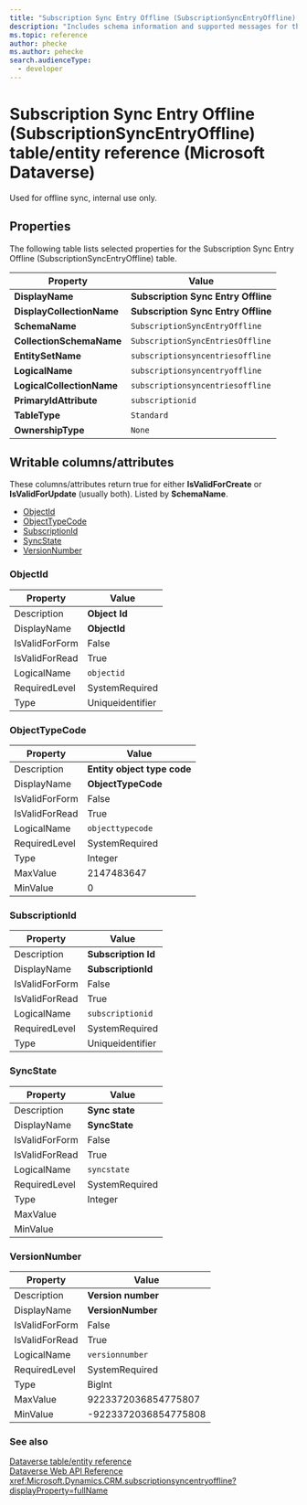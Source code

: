 ```yaml
---
title: "Subscription Sync Entry Offline (SubscriptionSyncEntryOffline) table/entity reference (Microsoft Dataverse)"
description: "Includes schema information and supported messages for the Subscription Sync Entry Offline (SubscriptionSyncEntryOffline) table/entity with Microsoft Dataverse."
ms.topic: reference
author: phecke
ms.author: pehecke
search.audienceType: 
  - developer
---
```


# Subscription Sync Entry Offline (SubscriptionSyncEntryOffline) table/entity reference (Microsoft Dataverse)

Used for offline sync, internal use only.

## Properties

The following table lists selected properties for the Subscription Sync Entry Offline (SubscriptionSyncEntryOffline) table.

|Property|Value|
| --- | --- |
| **DisplayName** | **Subscription Sync Entry Offline** |
| **DisplayCollectionName** | **Subscription Sync Entry Offline** |
| **SchemaName** | `SubscriptionSyncEntryOffline` |
| **CollectionSchemaName** | `SubscriptionSyncEntriesOffline` |
| **EntitySetName** | `subscriptionsyncentriesoffline`|
| **LogicalName** | `subscriptionsyncentryoffline` |
| **LogicalCollectionName** | `subscriptionsyncentriesoffline` |
| **PrimaryIdAttribute** | `subscriptionid` |
| **TableType** | `Standard` |
| **OwnershipType** | `None` |

## Writable columns/attributes

These columns/attributes return true for either **IsValidForCreate** or **IsValidForUpdate** (usually both). Listed by **SchemaName**.

- [ObjectId](#BKMK_ObjectId)
- [ObjectTypeCode](#BKMK_ObjectTypeCode)
- [SubscriptionId](#BKMK_SubscriptionId)
- [SyncState](#BKMK_SyncState)
- [VersionNumber](#BKMK_VersionNumber)

### <a name="BKMK_ObjectId"></a> ObjectId

|Property|Value|
|---|---|
|Description|**Object Id**|
|DisplayName|**ObjectId**|
|IsValidForForm|False|
|IsValidForRead|True|
|LogicalName|`objectid`|
|RequiredLevel|SystemRequired|
|Type|Uniqueidentifier|

### <a name="BKMK_ObjectTypeCode"></a> ObjectTypeCode

|Property|Value|
|---|---|
|Description|**Entity object type code**|
|DisplayName|**ObjectTypeCode**|
|IsValidForForm|False|
|IsValidForRead|True|
|LogicalName|`objecttypecode`|
|RequiredLevel|SystemRequired|
|Type|Integer|
|MaxValue|2147483647|
|MinValue|0|

### <a name="BKMK_SubscriptionId"></a> SubscriptionId

|Property|Value|
|---|---|
|Description|**Subscription Id**|
|DisplayName|**SubscriptionId**|
|IsValidForForm|False|
|IsValidForRead|True|
|LogicalName|`subscriptionid`|
|RequiredLevel|SystemRequired|
|Type|Uniqueidentifier|

### <a name="BKMK_SyncState"></a> SyncState

|Property|Value|
|---|---|
|Description|**Sync state**|
|DisplayName|**SyncState**|
|IsValidForForm|False|
|IsValidForRead|True|
|LogicalName|`syncstate`|
|RequiredLevel|SystemRequired|
|Type|Integer|
|MaxValue||
|MinValue||

### <a name="BKMK_VersionNumber"></a> VersionNumber

|Property|Value|
|---|---|
|Description|**Version number**|
|DisplayName|**VersionNumber**|
|IsValidForForm|False|
|IsValidForRead|True|
|LogicalName|`versionnumber`|
|RequiredLevel|SystemRequired|
|Type|BigInt|
|MaxValue|9223372036854775807|
|MinValue|-9223372036854775808|




### See also

[Dataverse table/entity reference](/power-apps/developer/data-platform/reference/about-entity-reference)  
[Dataverse Web API Reference](/power-apps/developer/data-platform/webapi/reference/about)   
<xref:Microsoft.Dynamics.CRM.subscriptionsyncentryoffline?displayProperty=fullName>
